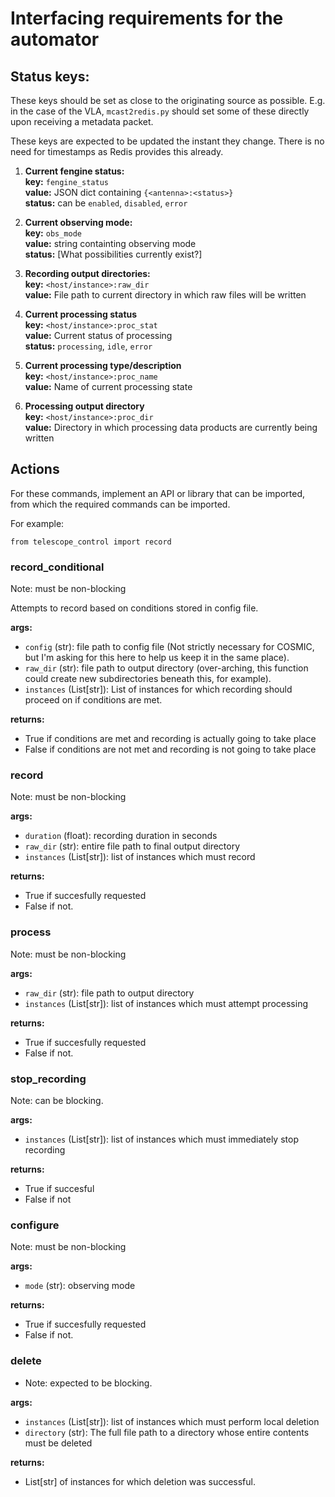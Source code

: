 # Interfacing requirements for the automator

## Status keys:

These keys should be set as close to the originating source as possible. E.g. 
in the case of the VLA, `mcast2redis.py` should set some of these directly 
upon receiving a metadata packet.  

These keys are expected to be updated the instant they change. There is no 
need for timestamps as Redis provides this already. 

1. **Current fengine status:**  
**key:** `fengine_status`  
**value:** JSON dict containing `{<antenna>:<status>}`  
**status:** can be `enabled`, `disabled`, `error`

2. **Current observing mode:**  
**key:** `obs_mode`  
**value:** string containting observing mode  
**status:** [What possibilities currently exist?] 

3. **Recording output directories:**  
**key:** `<host/instance>:raw_dir`  
**value:** File path to current directory in which raw files will be written

4. **Current processing status**  
**key:** `<host/instance>:proc_stat`  
**value:** Current status of processing  
**status:** `processing`, `idle`, `error`

5. **Current processing type/description**  
**key:** `<host/instance>:proc_name`  
**value:** Name of current processing state  

6. **Processing output directory**  
**key:** `<host/instance>:proc_dir`  
**value:** Directory in which processing data products are currently being 
written    


## Actions

For these commands, implement an API or library that can be imported, from 
which the required commands can be imported. 

For example:
```
from telescope_control import record
```

### record_conditional

Note: must be non-blocking 

Attempts to record based on conditions stored in config file.  

**args:**  
- `config` (str): file path to config file (Not strictly necessary for COSMIC, but I'm
asking for this here to help us keep it in the same place).
- `raw_dir` (str): file path to output directory (over-arching, this function could create 
new subdirectories beneath this, for example).
- `instances` (List[str]): List of instances for which recording should proceed on if 
conditions are met. 

**returns:**
- True if conditions are met and recording is actually going to take place
- False if conditions are not met and recording is not going to take place

### record

Note: must be non-blocking

**args:** 
- `duration` (float): recording duration in seconds  
- `raw_dir` (str): entire file path to final output directory 
- `instances` (List[str]): list of instances which must record

**returns:**
- True if succesfully requested
- False if not. 

### process

Note: must be non-blocking  

**args:** 
- `raw_dir` (str): file path to output directory 
- `instances` (List[str]): list of instances which must attempt processing

**returns:**
- True if succesfully requested
- False if not. 

### stop_recording

Note: can be blocking. 

**args:** 
- `instances` (List[str]): list of instances which must immediately stop 
recording

**returns:**
- True if succesful
- False if not

### configure

Note: must be non-blocking  

**args:**  
- `mode` (str): observing mode

**returns:**
- True if succesfully requested  
- False if not. 

### delete

- Note: expected to be blocking.

**args:**  
- `instances` (List[str]): list of instances which must perform local deletion  
- `directory` (str): The full file path to a directory whose entire contents 
must be deleted

**returns:**
- List[str] of instances for which deletion was successful.  


